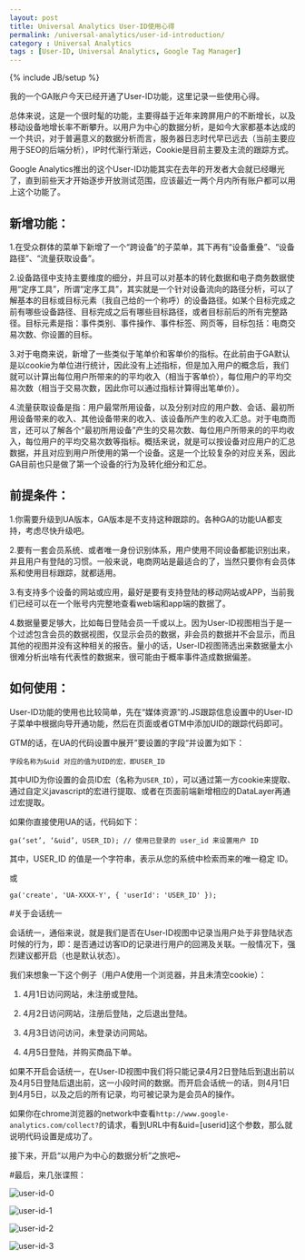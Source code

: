 ```yaml
---
layout: post
title: Universal Analytics User-ID使用心得
permalink: /universal-analytics/user-id-introduction/
category : Universal Analytics
tags : [User-ID, Universal Analytics, Google Tag Manager]
---
```

{% include JB/setup %}

我的一个GA账户今天已经开通了User-ID功能，这里记录一些使用心得。

总体来说，这是一个很时髦的功能，主要得益于近年来跨屏用户的不断增长，以及移动设备地增长率不断攀升。以用户为中心的数据分析，是如今大家都基本达成的一个共识，对于普遍意义的数据分析而言，服务器日志时代早已远去（当前主要应用于SEO的后端分析），IP时代渐行渐远，Cookie是目前主要及主流的跟踪方式。

Google Analytics推出的这个User-ID功能其实在去年的开发者大会就已经曝光了，直到前些天才开始逐步开放测试范围，应该最近一两个月内所有账户都可以用上这个功能了。

## 新增功能：

1.在受众群体的菜单下新增了一个“跨设备”的子菜单，其下再有“设备重叠”、“设备路径”、“流量获取设备”。

2.设备路径中支持主要维度的细分，并且可以对基本的转化数据和电子商务数据使用“定序工具”，所谓“定序工具”，其实就是一个针对设备流向的路径分析，可以了解基本的目标或目标元素（我自己给的一个称呼）的设备路径。如某个目标完成之前有哪些设备路径、目标完成之后有哪些目标路径，或者目标前后的所有完整路径。目标元素是指：事件类别、事件操作、事件标签、网页等，目标包括：电商交易次数、你设置的目标。

3.对于电商来说，新增了一些类似于笔单价和客单价的指标。在此前由于GA默认是以cookie为单位进行统计，因此没有上述指标，但是加入用户的概念后，我们就可以计算出每位用户所带来的的平均收入（相当于客单价），每位用户的平均交易次数（相当于交易次数，因此你可以通过指标计算得出笔单价）。

4.流量获取设备是指：用户最常所用设备，以及分别对应的用户数、会话、最初所用设备带来的收入、其他设备带来的收入、该设备所产生的收入汇总。对于电商而言，还可以了解各个“最初所用设备”产生的交易次数、每位用户所带来的的平均收入，每位用户的平均交易次数等指标。概括来说，就是可以按设备对应用户的汇总数据，并且对应到用户所使用的第一个设备。这是一个比较复杂的对应关系，因此GA目前也只是做了第一个设备的行为及转化细分和汇总。

## 前提条件：

1.你需要升级到UA版本，GA版本是不支持这种跟踪的。各种GA的功能UA都支持，考虑尽快升级吧。

2.要有一套会员系统、或者唯一身份识别体系，用户使用不同设备都能识别出来，并且用户有登陆的习惯。一般来说，电商网站是最适合的了，当然只要你有会员体系和使用目标跟踪，就都适用。

3.有支持多个设备的网站或应用，最好是要有支持登陆的移动网站或APP，当前我们已经可以在一个账号内完整地查看web端和app端的数据了。

4.数据量要足够大，比如每日登陆会员一千或以上。因为User-ID视图相当于是一个过滤包含会员的数据视图，仅显示会员的数据，非会员的数据并不会显示，而且其他的视图并没有这种相关的报告。量小的话，User-ID视图筛选出来数据量太小很难分析出啥有代表性的数据来，很可能由于概率事件造成数据偏差。

## 如何使用：
User-ID功能的使用也比较简单，先在“媒体资源”的.JS跟踪信息设置中的User-ID子菜单中根据向导开通功能，然后在页面或者GTM中添加UID的跟踪代码即可。

GTM的话，在UA的代码设置中展开”要设置的字段“并设置为如下：

```字段名称为&uid 对应的值为UID的宏，即USER_ID```

其中UID为你设置的会员ID宏（名称为`USER_ID`），可以通过第一方cookie来提取、通过自定义javascript的宏进行提取、或者在页面前端新增相应的DataLayer再通过宏提取。

如果你直接使用UA的话，代码如下：

```ga(‘set’, ‘&uid’, USER_ID); // 使用已登录的 user_id 来设置用户 ID```

其中，USER_ID 的值是一个字符串，表示从您的系统中检索而来的唯一稳定 ID。

或

```ga('create', 'UA-XXXX-Y', { 'userId': 'USER_ID' });```


#关于会话统一

会话统一，通俗来说，就是我们是否在User-ID视图中记录当用户处于非登陆状态时候的行为，即：是否通过访客ID的记录进行用户的回溯及关联。一般情况下，强烈建议都开启（也是默认状态）。

我们来想象一下这个例子（用户A使用一个浏览器，并且未清空cookie）：

1. 4月1日访问网站，未注册或登陆。

2. 4月2日访问网站，注册后登陆，之后退出登陆。

3. 4月3日访问访问，未登录访问网站。

4. 4月5日登陆，并购买商品下单。


如果不开启会话统一，在User-ID视图中我们将只能记录4月2日登陆后到退出前以及4月5日登陆后退出前，这一小段时间的数据。而开启会话统一的话，则4月1日到4月5日，以及之后的所有记录，均可被记录为是会员A的操作。


如果你在chrome浏览器的network中查看`http://www.google-analytics.com/collect?`的请求，看到URL中有&uid=[userid]这个参数，那么就说明代码设置是成功了。

接下来，开启“以用户为中心的数据分析”之旅吧~

#最后，来几张谍照：

![user-id-0](http://blog.xiaoq.in/cdn/hub/user-id-0.png "User-ID启用设置")

![user-id-1](http://blog.xiaoq.in/cdn/hub/user-id-1.png "User-ID设备重叠")

![user-id-2](http://blog.xiaoq.in/cdn/hub/user-id-2.png "User-ID设备路径")

![user-id-3](http://blog.xiaoq.in/cdn/hub/user-id-3.png "User-ID流量获取设备")
